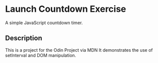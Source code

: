 # Launch Countdown Exercise

A simple JavaScript countdown timer.

## Description

This is a project for the Odin Project via MDN
It demonstrates the use of setInterval and DOM manipulation.
